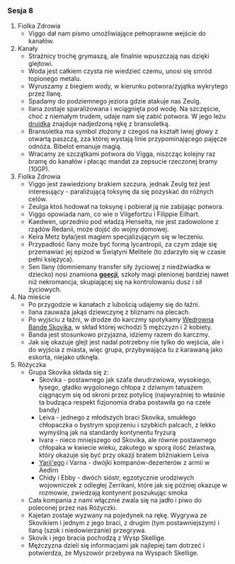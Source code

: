 ### Sesja 8
1. Fiolka Zdrowia
    - Viggo dał nam pismo umożliwiające pełnoprawne wejście do kanałów.
2. Kanały
    - Strażnicy trochę grymaszą, ale finalnie wpuszczają nas dzięki glejtowi.
    - Woda jest całkiem czysta nie wiedzieć czemu, unosi się smród topionego metalu.
    - Wyruszamy z biegiem wody, w kierunku potwora/żyjątka wykrytego przez Ilanę.
    - Spadamy do podziemnego jeziora gdzie atakuje nas Zeulg.
    - Ilana zostaje sparaliżowana i wciągnięta pod wodę. Na szczęście, choć z niemałym trudem, udaje nam się zabić potwora. W jego leżu [druidka](Ilana) znajduje nadjedzoną rękę z bransoletką. 
    - Bransoletka ma symbol złożony z czegoś na kształt lwiej głowy z otwartą paszczą, zza której wystają linie przypominającego pajęcze odnóża. Bibelot emanuje magią.
    - Wracamy ze szczątkami potwora do Vigga, niszcząc kolejny raz bramę do kanałów i płacąc mandat za zepsucie rzeczonej bramy (10GP).
3. Fiolka Zdrowia
    - Viggo jest zawiedziony brakiem szczura, jednak Zeulg też jest interesujący - paraliżującą toksynę da się pozyskać do różnych celów.
    - Zeulga ktoś hodował na toksynę i pobierał ją nie zabijając potwora.
    - Viggo opowiada nam, co wie o Vilgefortzu i Filippie Eilhart.
    - Kaedwen, uprzednio pod władzą Henselta, nie jest zadowolone z rządów Redanii, może dojść do wojny domowej.
    - Keira Metz była/jest magiem specjalizującym się w leczeniu.
    - Przypadłość Ilany może być formą lycantropii, za czym zdaje się przemawiać jej epizod w Świątyni Melitele (to zdarzyło się w czasie pełni księżyca).
    - Sen Ilany (domniemany transfer siły życiowej z niedźwiadka w dziecko) nosi znamiona [**goecji**](Goecja), szkoły magi plenionej bardziej nawet niż nekromancja, skupiającej się na kontrolowaniu dusz i sił życiowych.
4. Na mieście
    - Po przygodzie w kanałach z lubością udajemy się do łaźni.
    - Ilana zauważa jakąś dziewczynę z bliznami na plecach.
    - Po wyjściu z łaźni, w drodze do karczmy spotykamy [Wędrowną Bandę Skovika](#p_wedrowna_banda_skovika), w skład której wchodzi 5 mężczyzn i 2 kobiety.
    - Banda jest stosunkowo przyjazna, idziemy razem do karczmy.
    - Jak się okazuje glejt jest nadal potrzebny nie tylko do wejścia, ale i do wyjścia z miasta, więc grupa, przybywająca tu z karawaną jako eskorta, niejako utknęła.
5. Różyczka
    - Grupa Skovika składa się z:
        - Skovika - postawnego jak szafa dwudrzwiowa, wysokiego, łysego, gładko wygolonego chłopa z dziwnym tatuażem ciągnącym się od skroni przez potylicę (najwyraźniej to właśnie ta budząca respekt fizjonomia draba postawiła go na czele bandy)
        - Leiva - jednego z młodszych braci Skovika, smukłego chłopaczka o bystrym spojrzeniu i szybkich palcach, z lekko wymyślną jak na standardy kontynentu fryzurą
        - Ivara - nieco mniejszego od Skovika, ale równie postawnego chłopaka w kwiecie wieku, zakutego w sporą ilość żelastwa, który okazuje się być przy okazji bratem bliźniakiem Leiva
        - [Yarii'ego](Yarii) i Varna - dwójki kompanów-dezerterów z armii w Aedirn
        - Chidy i Ebby - dwóch sióstr, egzotycznie urodziwych wojowniczek z odległej Zerrikani, które jak się później okazuje w rozmowie, zwiedzają kontynent poszukując smoka
    - Cała kompania z nami włącznie zwala się na jadło i piwo do poleconej przez nas Różyczki.
    - Kajetan zostaje wyzwany na pojedynek na rękę. Wygrywa ze Skovikiem i jednym z jego braci, z drugim (tym postawniejszym) i Ilaną (szok i niedowierzanie) przegrywa.
    - Skovik i jego bracia pochodzą z Wysp Skellige. 
    - Mężczyzna dzieli się informacjami jak najlepiej tam dotrzeć i potwierdza, że Myszowór przebywa na Wyspach Skellige.